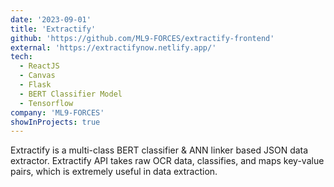```yaml
---
date: '2023-09-01'
title: 'Extractify'
github: 'https://github.com/ML9-FORCES/extractify-frontend'
external: 'https://extractifynow.netlify.app/'
tech:
  - ReactJS
  - Canvas
  - Flask
  - BERT Classifier Model
  - Tensorflow
company: 'ML9-FORCES'
showInProjects: true
---
```


Extractify is a multi-class BERT classifier & ANN linker based JSON data extractor. Extractify API takes raw OCR data, classifies, and maps key-value pairs, which is extremely useful in data extraction.

